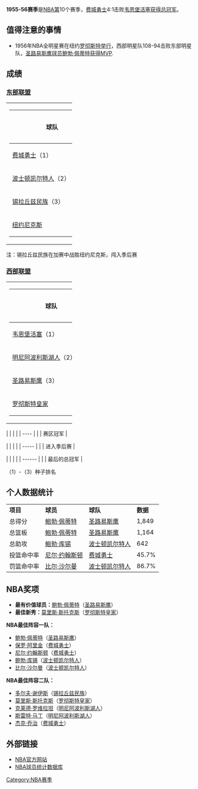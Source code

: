 **1955-56赛季**是[NBA第](../Page/NBA.md "wikilink")10个赛季，[费城勇士](../Page/费城勇士.md "wikilink")4:1击败[韦恩堡活塞获得总冠军](../Page/韦恩堡活塞.md "wikilink")。

## 值得注意的事情

  - 1956年NBA全明星赛在纽约[罗彻斯特举行](../Page/罗彻斯特.md "wikilink")，西部明星队108-94击败东部明星队，[圣路易斯鹰球员](../Page/圣路易斯鹰.md "wikilink")[鲍勃·佩蒂特获得MVP](../Page/鲍勃·佩蒂特.md "wikilink").

## 成绩

### [东部联盟](../Page/東部聯盟_\(NBA\).md "wikilink")

<table style="width:35%;">
<colgroup>
<col style="width: 35%" />
</colgroup>
<tbody>
<tr class="odd">
<td><table style="width:244%;">
<colgroup>
<col style="width: 55%" />
<col style="width: 80%" />
<col style="width: 80%" />
<col style="width: 15%" />
<col style="width: 14%" />
</colgroup>
<thead>
<tr class="header">
<th><p>球队</p></th>
<th><p>胜</p></th>
<th><p>负</p></th>
<th><p>胜率</p></th>
<th><p>落后</p></th>
</tr>
</thead>
<tbody>
<tr class="odd">
<td><p><a href="../Page/费城勇士.md" title="wikilink">费城勇士</a>（1）</p></td>
<td><p>45</p></td>
<td><p>27</p></td>
<td><p>.625</p></td>
<td><p>-</p></td>
</tr>
<tr class="even">
<td><p><a href="../Page/波士顿凯尔特人.md" title="wikilink">波士顿凯尔特人</a>（2）</p></td>
<td><p>39</p></td>
<td><p>33</p></td>
<td><p>.542</p></td>
<td><p>6</p></td>
</tr>
<tr class="odd">
<td><p><a href="../Page/锡拉丘兹民族.md" title="wikilink">锡拉丘兹民族</a>（3）</p></td>
<td><p>35</p></td>
<td><p>37</p></td>
<td><p>.486</p></td>
<td><p>10</p></td>
</tr>
<tr class="even">
<td><p><a href="../Page/纽约尼克斯.md" title="wikilink">纽约尼克斯</a></p></td>
<td><p>35</p></td>
<td><p>37</p></td>
<td><p>.486</p></td>
<td><p>10</p></td>
</tr>
</tbody>
</table></td>
</tr>
</tbody>
</table>

注：锡拉丘兹民族在加赛中战胜纽约尼克斯，闯入季后赛

### [西部联盟](../Page/西部聯盟_\(NBA\).md "wikilink")

<table style="width:35%;">
<colgroup>
<col style="width: 35%" />
</colgroup>
<tbody>
<tr class="odd">
<td><table style="width:244%;">
<colgroup>
<col style="width: 55%" />
<col style="width: 80%" />
<col style="width: 80%" />
<col style="width: 15%" />
<col style="width: 14%" />
</colgroup>
<thead>
<tr class="header">
<th><p>球队</p></th>
<th><p>胜</p></th>
<th><p>负</p></th>
<th><p>胜率</p></th>
<th><p>落后</p></th>
</tr>
</thead>
<tbody>
<tr class="odd">
<td><p><a href="../Page/韦恩堡活塞.md" title="wikilink">韦恩堡活塞</a>（1）</p></td>
<td><p>37</p></td>
<td><p>35</p></td>
<td><p>.514</p></td>
<td><p>-</p></td>
</tr>
<tr class="even">
<td><p><a href="../Page/明尼阿波利斯湖人.md" title="wikilink">明尼阿波利斯湖人</a>（2）</p></td>
<td><p>33</p></td>
<td><p>39</p></td>
<td><p>.458</p></td>
<td><p>4</p></td>
</tr>
<tr class="odd">
<td><p><a href="../Page/圣路易斯鹰.md" title="wikilink">圣路易斯鹰</a>（3）</p></td>
<td><p>33</p></td>
<td><p>39</p></td>
<td><p>.458</p></td>
<td><p>4</p></td>
</tr>
<tr class="even">
<td><p><a href="../Page/罗彻斯特皇家.md" title="wikilink">罗彻斯特皇家</a></p></td>
<td><p>31</p></td>
<td><p>41</p></td>
<td><p>.431</p></td>
<td><p>6</p></td>
</tr>
</tbody>
</table></td>
</tr>
</tbody>
</table>

|  |      |
|  | ---- |
|  | 赛区冠军 |

|  |       |
|  | ----- |
|  | 进入季后赛 |

|  |        |
|  | ------ |
|  | 最后的总冠军 |

（1）-（3）种子排名

## 个人数据统计

|        |                                          |                                          |        |
| ------ | ---------------------------------------- | ---------------------------------------- | ------ |
| **项目** | **球员**                                   | **球队**                                   | **数据** |
| 总得分    | [鲍勃·佩蒂特](../Page/鲍勃·佩蒂特.md "wikilink")   | [圣路易斯鹰](../Page/圣路易斯鹰.md "wikilink")     | 1,849  |
| 总篮板    | [鲍勃·佩蒂特](../Page/鲍勃·佩蒂特.md "wikilink")   | [圣路易斯鹰](../Page/圣路易斯鹰.md "wikilink")     | 1,164  |
| 总助攻    | [鲍勃·库锡](../Page/鲍勃·库锡.md "wikilink")     | [波士顿凯尔特人](../Page/波士顿凯尔特人.md "wikilink") | 642    |
| 投篮命中率  | [尼尔·约翰斯顿](../Page/尼尔·约翰斯顿.md "wikilink") | [费城勇士](../Page/费城勇士.md "wikilink")       | 45.7%  |
| 罚篮命中率  | [比尔·沙尔曼](../Page/比尔·沙尔曼.md "wikilink")   | [波士顿凯尔特人](../Page/波士顿凯尔特人.md "wikilink") | 86.7%  |

## NBA奖项

  - **最有价值球员：**[鲍勃·佩蒂特](../Page/鲍勃·佩蒂特.md "wikilink")（[圣路易斯鹰](../Page/圣路易斯鹰.md "wikilink")）
  - **最佳新秀：**[莫里斯·斯托克斯](../Page/莫里斯·斯托克斯.md "wikilink")（[罗彻斯特皇家](../Page/罗彻斯特皇家.md "wikilink")）

**NBA最佳阵容一队：**

  - [鲍勃·佩蒂特](../Page/鲍勃·佩蒂特.md "wikilink")（[圣路易斯鹰](../Page/圣路易斯鹰.md "wikilink")）
  - [保罗·阿里金](../Page/保罗·阿里金.md "wikilink")（[费城勇士](../Page/费城勇士.md "wikilink")）
  - [尼尔·约翰斯顿](../Page/尼尔·约翰斯顿.md "wikilink")（[费城勇士](../Page/费城勇士.md "wikilink")）
  - [鲍勃·库锡](../Page/鲍勃·库锡.md "wikilink")（[波士顿凯尔特人](../Page/波士顿凯尔特人.md "wikilink")）
  - [比尔·沙尔曼](../Page/比尔·沙尔曼.md "wikilink")（[波士顿凯尔特人](../Page/波士顿凯尔特人.md "wikilink")）

**NBA最佳阵容二队：**

  - [多尔夫·谢伊斯](../Page/多尔夫·谢伊斯.md "wikilink")（[锡拉丘兹民族](../Page/锡拉丘兹民族.md "wikilink")）
  - [莫里斯·斯托克斯](../Page/莫里斯·斯托克斯.md "wikilink")（[罗彻斯特皇家](../Page/罗彻斯特皇家.md "wikilink")）
  - [克莱德·罗维拉坦](../Page/克莱德·罗维拉坦.md "wikilink")（[明尼阿波利斯湖人](../Page/明尼阿波利斯湖人.md "wikilink")）
  - [斯雷特·马丁](../Page/斯雷特·马丁.md "wikilink")（[明尼阿波利斯湖人](../Page/明尼阿波利斯湖人.md "wikilink")）
  - [杰克·乔治](../Page/杰克·乔治.md "wikilink")（[费城勇士](../Page/费城勇士.md "wikilink")）

## 外部链接

  - [NBA官方网站](http://www.nba.com)
  - [NBA球员统计数据库](https://web.archive.org/web/20150205103359/http://www.btgraphix.com/nba/)

[Category:NBA赛季](https://zh.wikipedia.org/wiki/Category:NBA赛季 "wikilink")